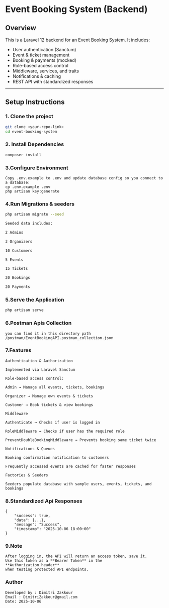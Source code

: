 # Event Booking System (Backend)

## Overview
This is a Laravel 12 backend for an Event Booking System. It includes:

- User authentication (Sanctum)
- Event & ticket management
- Booking & payments (mocked)
- Role-based access control
- Middleware, services, and traits
- Notifications & caching
- REST API with standardized responses

---

## Setup Instructions

### 1. Clone the project
```bash
git clone <your-repo-link>
cd event-booking-system
```
### 2. Install Dependencies
```bash
composer install
```
### 3.Configure Environment
```
Copy .env.example to .env and update database config so you connect to a database:
cp .env.example .env
php artisan key:generate
```
### 4.Run Migrations & seeders
```bash
php artisan migrate --seed

Seeded data includes:

2 Admins

3 Organizers

10 Customers

5 Events

15 Tickets

20 Bookings

20 Payments
```

### 5.Serve the Application
```bash
php artisan serve
```

### 6.Postman Apis Collection
```
you can find it in this directory path
/postman/EventBookingAPI.postman_collection.json
```

### 7.Features
```
Authentication & Authorization

Implemented via Laravel Sanctum

Role-based access control:

Admin → Manage all events, tickets, bookings

Organizer → Manage own events & tickets

Customer → Book tickets & view bookings

Middleware 

Authenticate → Checks if user is logged in

RoleMiddleware → Checks if user has the required role

PreventDoubleBookingMiddleware → Prevents booking same ticket twice

Notifications & Queues

Booking confirmation notification to customers

Frequently accessed events are cached for faster responses

Factories & Seeders

Seeders populate database with sample users, events, tickets, and bookings
````

### 8.Standardized Api Responses
```
{
    "success": true,
    "data": {...},
    "message": "Success",
    "timestamp": "2025-10-06 18:00:00"
}
```

### 9.Note
```
After logging in, the API will return an access token, save it.  
Use this token as a **Bearer Token** in the
**Authorization header** 
when testing protected API endpoints.
```
### Author
    Developed by : Dimitri Zakkour
    Email : DimitriZakkour@gmail.com
    Date: 2025-10-06

